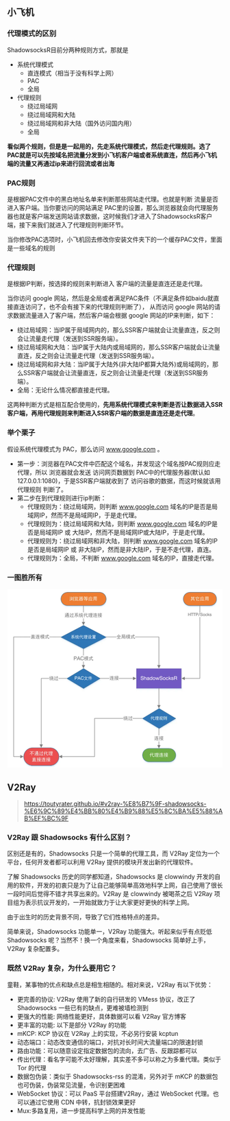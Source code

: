 ## 小飞机

### 代理模式的区别

ShadowsocksR目前分两种规则方式，那就是

- 系统代理模式
  - 直连模式（相当于没有科学上网）
  - PAC
  - 全局
- 代理规则
  - 绕过局域网
  - 绕过局域网和大陆
  - 绕过局域网和非大陆（国外访问国内用）
  - 全局

**看似两个规则，但是是一起用的，先走系统代理模式，然后走代理规则。选了PAC就是可以先按域名把流量分发到小飞机客户端或者系统直连，然后再小飞机端的流量又再通过ip来进行回流或者出海**

### PAC规则 

是根据PAC文件中的黑白地址名单来判断那些网站走代理。也就是判断 流量是否进入客户端。当你要访问的网站满足 PAC里的设置，那么浏览器就会向代理服务器也就是客户端发送网站请求数据，这时候我们才进入了ShadowsocksR客户端，接下来我们就进入了代理规则判断环节。

当你修改PAC选项时，小飞机回去修改你安装文件夹下的一个缓存PAC文件，里面是一些域名的规则


### 代理规则 

是根据IP判断，按选择的规则来判断进入 客户端的流量是直连还是走代理。

当你访问 google 网站，然后是全局或者满足PAC条件（不满足条件如baidu就直接直连访问了，也不会有接下来的代理规则判断了），
从而访问 google 网站的请求数据流量进入了客户端，然后客户端会根据 google 网站的IP来判断，如下：

- 绕过局域网：当IP属于局域网内的，那么SSR客户端就会让流量直连，反之则会让流量走代理（发送到SSR服务端）。
- 绕过局域网和大陆：当IP属于大陆内或局域网的，那么SSR客户端就会让流量直连，反之则会让流量走代理（发送到SSR服务端）。
- 绕过局域网和非大陆：当IP属于大陆外(非大陆IP都算大陆外)或局域网的，那么SSR客户端就会让流量直连，反之则会让流量走代理（发送到SSR服务端）。
- 全局：无论什么情况都直接走代理。


这两种判断方式是相互配合使用的，**先用系统代理模式来判断是否让数据进入SSR客户端，再用代理规则来判断进入SSR客户端的数据是直连还是走代理**。


### 举个栗子

假设系统代理模式为 PAC，那么访问 www.google.com 。

- 第一步：浏览器在PAC文件中匹配这个域名，并发现这个域名按PAC规则应走代理，所以 浏览器就会发送 访问网页数据到 PAC中的代理服务器(默认如127.0.0.1:1080)，于是SSR客户端就收到了 访问谷歌的数据，而这时候就该用 代理规则 判断了。
- 第二步在到代理规则进行ip判断：
  - 代理规则为：绕过局域网，则判断 www.google.com 域名的IP是否是局域网IP，然而不是局域网IP，于是走代理。
  - 代理规则为：绕过局域网和大陆，则判断 www.google.com 域名的IP是否是局域网IP 或 大陆IP，然而不是局域网IP或大陆IP，于是走代理。
  - 代理规则为：绕过局域网和非大陆，则判断 www.google.com 域名的IP是否是局域网IP 或 非大陆IP，然而是非大陆IP，于是不走代理，直连。
  - 代理规则为：全局，不判断 www.google.com 域名的IP，直接走代理。

### 一图胜所有

<img src="./img/ssr规则.png" />


## V2Ray
> https://toutyrater.github.io/#v2ray-%E8%B7%9F-shadowsocks-%E6%9C%89%E4%BB%80%E4%B9%88%E5%8C%BA%E5%88%AB%EF%BC%9F

### V2Ray 跟 Shadowsocks 有什么区别？

区别还是有的，Shadowsocks 只是一个简单的代理工具，而 V2Ray 定位为一个平台，任何开发者都可以利用 V2Ray 提供的模块开发出新的代理软件。

了解 Shadowsocks 历史的同学都知道，Shadowsocks 是 clowwindy 开发的自用的软件，开发的初衷只是为了让自己能够简单高效地科学上网，自己使用了很长一段时间后觉得不错才共享出来的。V2Ray 是 clowwindy 被喝茶之后 V2Ray 项目组为表示抗议开发的，一开始就致力于让大家更好更快的科学上网。

由于出生时的历史背景不同，导致了它们性格特点的差异。

简单来说，Shadowsocks 功能单一，V2Ray 功能强大。听起来似乎有点贬低 Shadowsocks 呢？当然不！换一个角度来看，Shadowsocks 简单好上手，V2Ray 复杂配置多。

### 既然 V2Ray 复杂，为什么要用它？

童鞋，某事物的优点和缺点总是相生相随的。相对来说，V2Ray 有以下优势：

- 更完善的协议: V2Ray 使用了新的自行研发的 VMess 协议，改正了 Shadowsocks 一些已有的缺点，更难被墙检测到
- 更强大的性能: 网络性能更好，具体数据可以看 V2Ray 官方博客
- 更丰富的功能: 以下是部分 V2Ray 的功能
- mKCP: KCP 协议在 V2Ray 上的实现，不必另行安装 kcptun
- 动态端口：动态改变通信的端口，对抗对长时间大流量端口的限速封锁
- 路由功能：可以随意设定指定数据包的流向，去广告、反跟踪都可以
- 传出代理：看名字可能不太好理解，其实差不多可以称之为多重代理。类似于 Tor 的代理
- 数据包伪装：类似于 Shadowsocks-rss 的混淆，另外对于 mKCP 的数据包也可伪装，伪装常见流量，令识别更困难
- WebSocket 协议：可以 PaaS 平台搭建V2Ray，通过 WebSocket 代理。也可以通过它使用 CDN 中转，抗封锁效果更好
- Mux:多路复用，进一步提高科学上网的并发性能